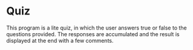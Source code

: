 # Quiz
This program is a lite quiz, in which the user answers true or false to the questions provided. The responses are accumulated and the result is displayed at the end with a few comments. 
